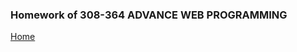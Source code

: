 <html>
 <title></title>
 
 <body>
 
   <h3>Homework of 308-364 ADVANCE WEB PROGRAMMING</h3>
 
 <a href="home.html">Home</a>
 </body>
 
 
 

</html>

 
 
 
 





